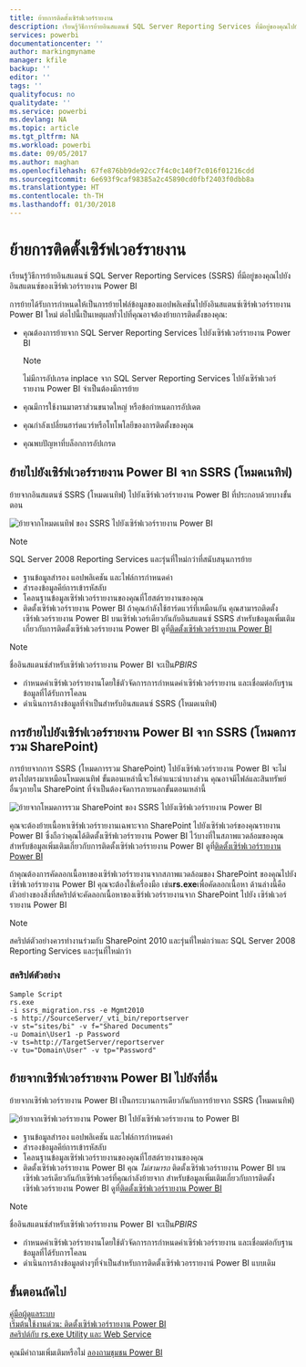 ```yaml
---
title: ย้ายการติดตั้งเซิร์ฟเวอร์รายงาน
description: เรียนรู้วิธีการย้ายอินสแตนซ์ SQL Server Reporting Services ที่มีอยู่ของคุณไปยังอินสแตนซ์ของเซิร์ฟเวอร์รายงาน Power BI
services: powerbi
documentationcenter: ''
author: markingmyname
manager: kfile
backup: ''
editor: ''
tags: ''
qualityfocus: no
qualitydate: ''
ms.service: powerbi
ms.devlang: NA
ms.topic: article
ms.tgt_pltfrm: NA
ms.workload: powerbi
ms.date: 09/05/2017
ms.author: maghan
ms.openlocfilehash: 67fe876bb9de92cc7f4c0c140f7c016f01216cdd
ms.sourcegitcommit: 6e693f9caf98385a2c45890cd0fbf2403f0dbb8a
ms.translationtype: HT
ms.contentlocale: th-TH
ms.lasthandoff: 01/30/2018
---
```

# <a name="migrate-a-report-server-installation"></a>ย้ายการติดตั้งเซิร์ฟเวอร์รายงาน
เรียนรู้วิธีการย้ายอินสแตนซ์ SQL Server Reporting Services (SSRS) ที่มีอยู่ของคุณไปยังอินสแตนซ์ของเซิร์ฟเวอร์รายงาน Power BI

การย้ายได้รับการกำหนดให้เป็นการย้ายไฟล์ข้อมูลของแอปพลิเคชันไปยังอินสแตนซ์เซิร์ฟเวอร์รายงาน Power BI ใหม่ ต่อไปนี้เป็นเหตุผลทั่วไปที่คุณอาจต้องย้ายการติดตั้งของคุณ:

* คุณต้องการย้ายจาก SQL Server Reporting Services ไปยังเซิร์ฟเวอร์รายงาน Power BI
  
  > [!NOTE]
  > ไม่มีการอัปเกรด inplace จาก SQL Server Reporting Services ไปยังเซิร์ฟเวอร์รายงาน Power BI จำเป็นต้องมีการย้าย
  > 
  > 
* คุณมีการใช้งานมาตราส่วนขนาดใหญ่ หรือข้อกำหนดการอัปเดต
* คุณกำลังเปลี่ยนฮาร์ดแวร์หรือโทโพโลยีของการติดตั้งของคุณ
* คุณพบปัญหาที่บล็อกการอัปเกรด

## <a name="migrating-to-power-bi-report-server-from-ssrs-native-mode"></a>ย้ายไปยังเซิร์ฟเวอร์รายงาน Power BI จาก SSRS (โหมดเนทิฟ)
ย้ายจากอินสแตนซ์ SSRS (โหมดเนทิฟ) ไปยังเซิร์ฟเวอร์รายงาน Power BI ที่ประกอบด้วยบางขั้นตอน

![](media/migrate-report-server/migrate-from-ssrs-native.png "ย้ายจากโหมดเนทิฟ ของ SSRS ไปยังเซิร์ฟเวอร์รายงาน Power BI")

> [!NOTE]
> SQL Server 2008 Reporting Services และรุ่นที่ใหม่กว่าที่สนับสนุนการย้าย
> 
> 

* ฐานข้อมูลสำรอง แอปพลิเคชัน และไฟล์การกำหนดค่า
* สำรองข้อมูลคีย์การเข้ารหัสลับ
* โคลนฐานข้อมูลเซิร์ฟเวอร์รายงานของคุณที่โฮสต์รายงานของคุณ
* ติดตั้งเซิร์ฟเวอร์รายงาน Power BI ถ้าคุณกำลังใช้ฮาร์ดแวร์ที่เหมือนกัน คุณสามารถติดตั้งเซิร์ฟเวอร์รายงาน Power BI บนเซิร์ฟเวอร์เดียวกันกับอินสแตนซ์ SSRS สำหรับข้อมูลเพิ่มเติมเกี่ยวกับการติดตั้งเซิร์ฟเวอร์รายงาน Power BI ดูที่[ติดตั้งเซิร์ฟเวอร์รายงาน Power BI](install-report-server.md)

> [!NOTE]
> ชื่ออินสแตนซ์สำหรับเซิร์ฟเวอร์รายงาน Power BI จะเป็น*PBIRS*
> 
> 

* กำหนดค่าเซิร์ฟเวอร์รายงานโดยใช้ตัวจัดการการกำหนดค่าเซิร์ฟเวอร์รายงาน และเชื่อมต่อกับฐานข้อมูลที่ได้รับการโคลน
* ดำเนินการล้างข้อมูลที่จำเป็นสำหรับอินสแตนซ์ SSRS (โหมดเนทิฟ)

## <a name="migration-to-power-bi-report-server-from-ssrs-sharepoint-integrated-mode"></a>การย้ายไปยังเซิร์ฟเวอร์รายงาน Power BI จาก SSRS (โหมดการรวม SharePoint)
การย้ายจากการ SSRS (โหมดการรวม SharePoint) ไปยังเซิร์ฟเวอร์รายงาน Power BI จะไม่ตรงไปตรงมาเหมือนโหมดเนทิฟ ขั้นตอนเหล่านี้จะให้คำแนะนำบางส่วน คุณอาจมีไฟล์และสินทรัพย์อื่นๆภายใน SharePoint ที่จำเป็นต้องจัดการภายนอกขั้นตอนเหล่านี้

![](media/migrate-report-server/migrate-from-ssrs-sharepoint.png "ย้ายจากโหมดการรวม SharePoint ของ SSRS ไปยังเซิร์ฟเวอร์รายงาน Power BI")

คุณจะต้องย้ายเนื้อหาเซิร์ฟเวอร์รายงานเฉพาะจาก SharePoint ไปยังเซิร์ฟเวอร์ของคุณรายงาน Power BI ซึ่งถือว่าคุณได้ติดตั้งเซิร์ฟเวอร์รายงาน Power BI ไว้บางที่ในสภาพแวดล้อมของคุณ สำหรับข้อมูลเพิ่มเติมเกี่ยวกับการติดตั้งเซิร์ฟเวอร์รายงาน Power BI ดูที่[ติดตั้งเซิร์ฟเวอร์รายงาน Power BI](install-report-server.md)

ถ้าคุณต้องการคัดลอกเนื้อหาของเซิร์ฟเวอร์รายงานจากสภาพแวดล้อมของ SharePoint ของคุณไปยังเซิร์ฟเวอร์รายงาน Power BI คุณจะต้องใช้เครื่องมือ เช่น**rs.exe**เพื่อคัดลอกเนื้อหา ด้านล่างนี้คือตัวอย่างของสิ่งที่สคริปต์จะคัดลอกเนื้อหาของเซิร์ฟเวอร์รายงานจาก SharePoint ไปยัง เซิร์ฟเวอร์รายงาน Power BI

> [!NOTE]
> สคริปต์ตัวอย่างควรทำงานร่วมกับ SharePoint 2010 และรุ่นที่ใหม่กว่าและ SQL Server 2008 Reporting Services และรุ่นที่ใหม่กว่า
> 
> 

### <a name="sample-script"></a>สคริปต์ตัวอย่าง
```
Sample Script
rs.exe
-i ssrs_migration.rss -e Mgmt2010
-s http://SourceServer/_vti_bin/reportserver
-v st="sites/bi" -v f="Shared Documents“
-u Domain\User1 -p Password
-v ts=http://TargetServer/reportserver
-v tu="Domain\User" -v tp="Password"
```

## <a name="migrateing-from-one-power-bi-report-server-to-another"></a>ย้ายจากเซิร์ฟเวอร์รายงาน Power BI ไปยังที่อื่น
ย้ายจากเซิร์ฟเวอร์รายงาน Power BI เป็นกระบวนการเดียวกันกับการย้ายจาก SSRS (โหมดเนทิฟ)

![](media/migrate-report-server/migrate-from-pbirs.png "ย้ายจากเซิร์ฟเวอร์รายงาน Power BI ไปยังเซิร์ฟเวอร์รายงาน to Power BI ")

* ฐานข้อมูลสำรอง แอปพลิเคชัน และไฟล์การกำหนดค่า
* สำรองข้อมูลคีย์การเข้ารหัสลับ
* โคลนฐานข้อมูลเซิร์ฟเวอร์รายงานของคุณที่โฮสต์รายงานของคุณ
* ติดตั้งเซิร์ฟเวอร์รายงาน Power BI คุณ *ไม่สามารถ* ติดตั้งเซิร์ฟเวอร์รายงาน Power BI บนเซิร์ฟเวอร์เดียวกันกับเซิร์ฟเวอร์ที่คุณกำลังย้ายจาก สำหรับข้อมูลเพิ่มเติมเกี่ยวกับการติดตั้งเซิร์ฟเวอร์รายงาน Power BI ดูที่[ติดตั้งเซิร์ฟเวอร์รายงาน Power BI](install-report-server.md)

> [!NOTE]
> ชื่ออินสแตนซ์สำหรับเซิร์ฟเวอร์รายงาน Power BI จะเป็น*PBIRS*
> 
> 

* กำหนดค่าเซิร์ฟเวอร์รายงานโดยใช้ตัวจัดการการกำหนดค่าเซิร์ฟเวอร์รายงาน และเชื่อมต่อกับฐานข้อมูลที่ได้รับการโคลน
* ดำเนินการล้างข้อมูลต่างๆที่จำเป็นสำหรับการติดตั้งเซิร์ฟเวอรรายงาน์ Power BI แบบเดิม

## <a name="next-steps"></a>ขั้นตอนถัดไป
[คู่มือผู้ดูแลระบบ](admin-handbook-overview.md)  
[เริ่มต้นใช้งานด่วน: ติดตั้งเซิร์ฟเวอร์รายงาน Power BI](quickstart-install-report-server.md)  
[สคริปต์กับ rs.exe Utility และ Web Service](https://docs.microsoft.com/sql/reporting-services/tools/script-with-the-rs-exe-utility-and-the-web-service)

คุณมีคำถามเพิ่มเติมหรือไม่ [ลองถามชุมชน Power BI](https://community.powerbi.com/)

